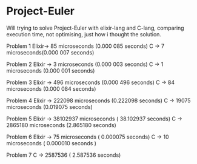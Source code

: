 # Project-Euler
Will trying to solve Project-Euler with elixir-lang and C-lang, comparing execution time, not optimising, just how i thought the solution.

Problem 1 
Elixir-> 85 microseconds (0.000 085 seconds)
C ->  7 microseconds(0.000 007 seconds)

Problem 2
Elixir -> 3 microseconds (0.000 003 seconds)
C -> 1 microseconds (0.000 001 seconds)

Problem 3
Elixir -> 496 microseconds (0.000 496 seconds)
C -> 84 microseconds (0.000 084 seconds)

Problem 4
Elixir -> 222098 microseconds (0.222098 seconds)
C -> 19075 microseconds (0.019075 seconds)

Problem 5
Elixir -> 38102937 microseconds ( 38.102937 seconds)
C -> 2865180 microseconds (2.865180 seconds)

Problem 6
Elixir -> 75 microseconds ( 0.000075 seconds)
C -> 10 microseconds ( 0.000010  seconds )

Problem 7
C -> 2587536 ( 2.587536 seconds)
